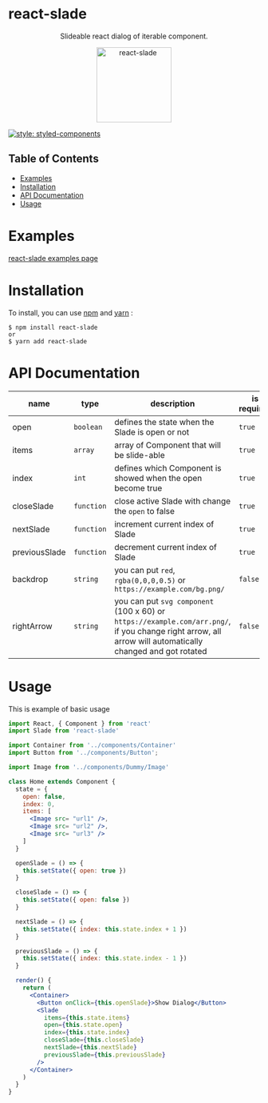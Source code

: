 # react-slade

<div align="center">
  <p>
    Slideable react dialog of iterable component.  
  </p>
  <a href="https://www.manuver.io/lib/react-slade">
    <img alt="react-slade" src="https://puu.sh/B2SKS/e665783b42.png" height="150px" />
  </a>
</div>

[![style: styled-components](https://img.shields.io/badge/style-%F0%9F%92%85%20styled--components-orange.svg?colorB=daa357&colorA=db748e)](https://github.com/styled-components/styled-components)

## Table of Contents

* [Examples](#examples)
* [Installation](#installation)
* [API Documentation](#api-documentation)
* [Usage](#usage)

# Examples

[react-slade examples page](https://manuverio.github.io/react-slade/)

# Installation

To install, you can use [npm](https://www.npmjs.com/package/react-slade) and [yarn](https://yarnpkg.com/en/package/react-slade) :
```shell
$ npm install react-slade
or
$ yarn add react-slade
```

# API Documentation

name | type | description | is required
--- | --- | --- | ---
open | `boolean` | defines the state when the Slade is open or not | `true`
items | `array` | array of Component that will be slide-able | `true`
index | `int` | defines which Component is showed when the open become true | `true`
closeSlade | `function` | close active Slade with change the `open` to false | `true`
nextSlade | `function` | increment current index of Slade | `true`
previousSlade | `function` | decrement current index of Slade | `true`
backdrop | `string` | you can put  `red`, `rgba(0,0,0,0.5)` or `https://example.com/bg.png/` | `false`
rightArrow | `string` | you can put `svg component` (100 x 60) or `https://example.com/arr.png/`, if you change right arrow, all arrow will automatically changed and got rotated | `false` 

# Usage

This is example of basic usage

```jsx
import React, { Component } from 'react'
import Slade from 'react-slade'

import Container from '../components/Container'
import Button from '../components/Button';

import Image from '../components/Dummy/Image'

class Home extends Component {
  state = {
    open: false,
    index: 0,
    items: [ 
      <Image src= "url1" />,
      <Image src= "url2" />,
      <Image src= "url3" />
    ]
  }

  openSlade = () => {
    this.setState({ open: true })
  }

  closeSlade = () => {
    this.setState({ open: false })
  }

  nextSlade = () => {
    this.setState({ index: this.state.index + 1 })
  }

  previousSlade = () => {
    this.setState({ index: this.state.index - 1 })
  }

  render() {
    return (
      <Container>
        <Button onClick={this.openSlade}>Show Dialog</Button>
        <Slade 
          items={this.state.items} 
          open={this.state.open} 
          index={this.state.index} 
          closeSlade={this.closeSlade}
          nextSlade={this.nextSlade}
          previousSlade={this.previousSlade} 
        />
      </Container>
    )
  }
}
```
